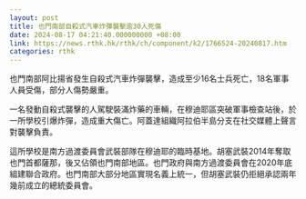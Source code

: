 ```yaml
---
layout: post
title: 也門南部自殺式汽車炸彈襲擊逾30人死傷
date: 2024-08-17 04:21:40.000000000 +08:00
link: https://news.rthk.hk/rthk/ch/component/k2/1766524-20240817.htm
categories: rthk
---
```


也門南部阿比揚省發生自殺式汽車炸彈襲擊，造成至少16名士兵死亡，18名軍事人員受傷，部分人傷勢嚴重。

一名發動自殺式襲擊的人駕駛裝滿炸藥的車輛，在穆迪耶區突破軍事檢查站後，於一所學校引爆炸彈，造成重大傷亡。阿蓋達組織阿拉伯半島分支在社交媒體上聲言對襲擊負責。

這所學校是南方過渡委員會武裝部隊在穆迪耶的臨時基地。胡塞武裝2014年奪取也門首都薩那，後又佔領也門南部地區。也門政府與南方過渡委員會在2020年底組建聯合政府。也門南部大部分地區實現名義上統一，但胡塞武裝仍拒絕承認兩年幾前成立的總統委員會。

